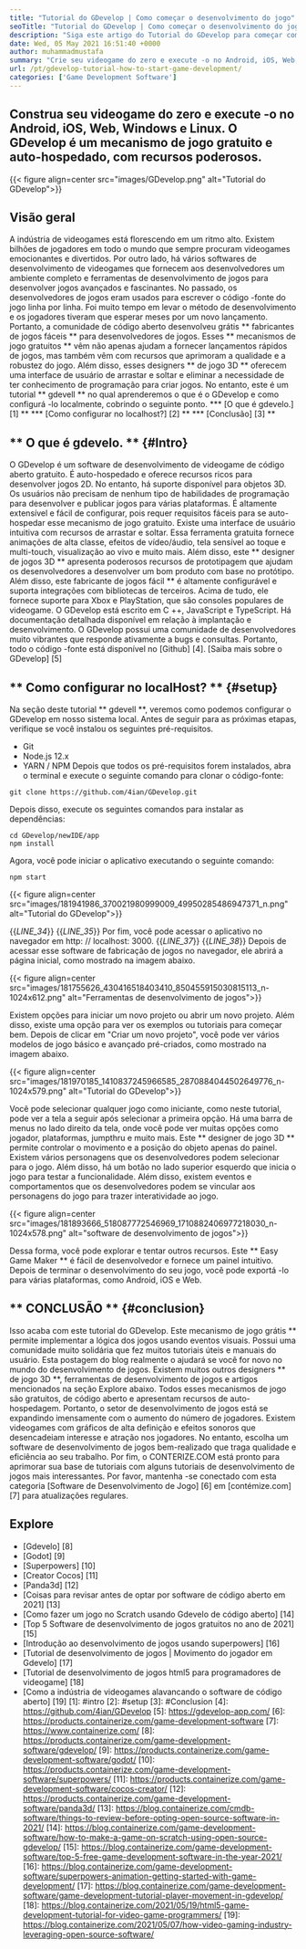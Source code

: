 ```yaml
---
title: "Tutorial do GDevelop | Como começar o desenvolvimento do jogo" 
seoTitle: "Tutorial do GDevelop | Como começar o desenvolvimento do jogo" 
description: "Siga este artigo do Tutorial do GDevelop para começar com o desenvolvimento de videogames. O Gdevell é auto-hospedado e não requer habilidades de programação para começar com ele." 
date: Wed, 05 May 2021 16:51:40 +0000
author: muhammadmustafa
summary: "Crie seu videogame do zero e execute -o no Android, iOS, Web, Windows e Linux. O GDevelop é um mecanismo de jogo gratuito e auto-hospedado, com recursos poderosos." 
url: /pt/gdevelop-tutorial-how-to-start-game-development/
categories: ['Game Development Software']
---
```


## Construa seu videogame do zero e execute -o no Android, iOS, Web, Windows e Linux. O GDevelop é um mecanismo de jogo gratuito e auto-hospedado, com recursos poderosos.

{{< figure align=center src="images/GDevelop.png" alt="Tutorial do GDevelop">}}


## Visão geral
A indústria de videogames está florescendo em um ritmo alto. Existem bilhões de jogadores em todo o mundo que sempre procuram videogames emocionantes e divertidos. Por outro lado, há vários softwares de desenvolvimento de videogames que fornecem aos desenvolvedores um ambiente completo e ferramentas de desenvolvimento de jogos para desenvolver jogos avançados e fascinantes. No passado, os desenvolvedores de jogos eram usados ​​para escrever o código -fonte do jogo linha por linha. Foi muito tempo em levar o método de desenvolvimento e os jogadores tiveram que esperar meses por um novo lançamento. Portanto, a comunidade de código aberto desenvolveu grátis ** fabricantes de jogos fáceis ** para desenvolvedores de jogos.
Esses ** mecanismos de jogo gratuitos ** vêm não apenas ajudam a fornecer lançamentos rápidos de jogos, mas também vêm com recursos que aprimoram a qualidade e a robustez do jogo. Além disso, esses designers ** de jogo 3D ** oferecem uma interface de usuário de arrastar e soltar e eliminar a necessidade de ter conhecimento de programação para criar jogos. No entanto, este é um tutorial ** gdevell ** no qual aprenderemos o que é o GDevelop e como configurá -lo localmente, cobrindo o seguinte ponto.
  *** [O que é gdevelo.] [1] **
  *** [Como configurar no localhost?] [2] **
  *** [Conclusão] [3] **

## ** O que é gdevelo. ** {#Intro}
O GDevelop é um software de desenvolvimento de videogame de código aberto gratuito. É auto-hospedado e oferece recursos ricos para desenvolver jogos 2D. No entanto, há suporte disponível para objetos 3D. Os usuários não precisam de nenhum tipo de habilidades de programação para desenvolver e publicar jogos para várias plataformas. É altamente extensível e fácil de configurar, pois requer requisitos fáceis para se auto-hospedar esse mecanismo de jogo gratuito. Existe uma interface de usuário intuitiva com recursos de arrastar e soltar. Essa ferramenta gratuita fornece animações de alta classe, efeitos de vídeo/áudio, tela sensível ao toque e multi-touch, visualização ao vivo e muito mais. Além disso, este ** designer de jogos 3D ** apresenta poderosos recursos de prototipagem que ajudam os desenvolvedores a desenvolver um bom produto com base no protótipo.
Além disso, este fabricante de jogos fácil ** é altamente configurável e suporta integrações com bibliotecas de terceiros. Acima de tudo, ele fornece suporte para Xbox e PlayStation, que são consoles populares de videogame. O GDevelop está escrito em C ++, JavaScript e TypeScript. Há documentação detalhada disponível em relação à implantação e desenvolvimento. O GDevelop possui uma comunidade de desenvolvedores muito vibrantes que responde ativamente a bugs e consultas. Portanto, todo o código -fonte está disponível no [Github] [4].
[Saiba mais sobre o GDevelop] [5]

## ** Como configurar no localHost? ** {#setup}
Na seção deste tutorial ** gdevell **, veremos como podemos configurar o GDevelop em nosso sistema local. Antes de seguir para as próximas etapas, verifique se você instalou os seguintes pré-requisitos.
  * Git
  * Node.js 12.x
  * YARN / NPM
Depois que todos os pré-requisitos forem instalados, abra o terminal e execute o seguinte comando para clonar o código-fonte:
```
git clone https://github.com/4ian/GDevelop.git
```
Depois disso, execute os seguintes comandos para instalar as dependências:
```
cd GDevelop/newIDE/app
npm install
```
Agora, você pode iniciar o aplicativo executando o seguinte comando:
```
npm start
```

{{< figure align=center src="images/181941986_370021980999009_49950285486947371_n.png" alt="Tutorial do GDevelop">}}

{{_LINE_34_}}
{{_LINE_35_}}
    Por fim, você pode acessar o aplicativo no navegador em http: // localhost: 3000.
{{_LINE_37_}}
{{_LINE_38_}}
Depois de acessar esse software de fabricação de jogos no navegador, ele abrirá a página inicial, como mostrado na imagem abaixo.

{{< figure align=center src="images/181755626_430416518403410_850455915030815113_n-1024x612.png" alt="Ferramentas de desenvolvimento de jogos">}}

Existem opções para iniciar um novo projeto ou abrir um novo projeto. Além disso, existe uma opção para ver os exemplos ou tutoriais para começar bem.
Depois de clicar em "Criar um novo projeto", você pode ver vários modelos de jogo básico e avançado pré-criados, como mostrado na imagem abaixo.

{{< figure align=center src="images/181970185_1410837245966585_2870884044502649776_n-1024x579.png" alt="Tutorial do GDevelop">}}

Você pode selecionar qualquer jogo como iniciante, como neste tutorial, pode ver a tela a seguir após selecionar a primeira opção. Há uma barra de menus no lado direito da tela, onde você pode ver muitas opções como jogador, plataformas, jumpthru e muito mais. Este ** designer de jogo 3D ** permite controlar o movimento e a posição do objeto apenas do painel. Existem vários personagens que os desenvolvedores podem selecionar para o jogo. Além disso, há um botão no lado superior esquerdo que inicia o jogo para testar a funcionalidade. Além disso, existem eventos e comportamentos que os desenvolvedores podem se vincular aos personagens do jogo para trazer interatividade ao jogo.

{{< figure align=center src="images/181893666_518087772546969_1710882406977218030_n-1024x578.png" alt="software de desenvolvimento de jogos">}}

Dessa forma, você pode explorar e tentar outros recursos. Este ** Easy Game Maker ** é fácil de desenvolvedor e fornece um painel intuitivo. Depois de terminar o desenvolvimento do seu jogo, você pode exportá -lo para várias plataformas, como Android, iOS e Web.

## ** CONCLUSÃO ** {#conclusion}
Isso acaba com este tutorial do GDevelop. Este mecanismo de jogo grátis ** permite implementar a lógica dos jogos usando eventos visuais. Possui uma comunidade muito solidária que fez muitos tutoriais úteis e manuais do usuário. Esta postagem do blog realmente o ajudará se você for novo no mundo do desenvolvimento de jogos. Existem muitos outros designers ** de jogo 3D **, ferramentas de desenvolvimento de jogos e artigos mencionados na seção Explore abaixo. Todos esses mecanismos de jogo são gratuitos, de código aberto e apresentam recursos de auto-hospedagem. Portanto, o setor de desenvolvimento de jogos está se expandindo imensamente com o aumento do número de jogadores. Existem videogames com gráficos de alta definição e efeitos sonoros que desencadeiam interesse e atração nos jogadores. No entanto, escolha um software de desenvolvimento de jogos bem-realizado que traga qualidade e eficiência ao seu trabalho.
Por fim, o CONTERIZE.COM está pronto para aprimorar sua base de tutoriais com alguns tutoriais de desenvolvimento de jogos mais interessantes. Por favor, mantenha -se conectado com esta categoria [Software de Desenvolvimento de Jogo] [6] em [contémize.com] [7] para atualizações regulares.

## Explore
  * [Gdevelo] [8]
  * [Godot] [9]
  * [Superpowers] [10]
  * [Creator Cocos] [11]
  * [Panda3d] [12]
  * [Coisas para revisar antes de optar por software de código aberto em 2021] [13]
  * [Como fazer um jogo no Scratch usando Gdevelo de código aberto] [14]
  * [Top 5 Software de desenvolvimento de jogos gratuitos no ano de 2021] [15]
  * [Introdução ao desenvolvimento de jogos usando superpowers] [16]
  * [Tutorial de desenvolvimento de jogos | Movimento do jogador em Gdevelo] [17]
  * [Tutorial de desenvolvimento de jogos html5 para programadores de videogame] [18]
  * [Como a indústria de videogames alavancando o software de código aberto] [19]
[1]: #intro
[2]: #setup
[3]: #Conclusion
[4]: https://github.com/4ian/GDevelop
[5]: https://gdevelop-app.com/
[6]: https://products.containerize.com/game-development-software
[7]: https://www.containerize.com/
[8]: https://products.containerize.com/game-development-software/gdevelop/
[9]: https://products.containerize.com/game-development-software/godot/
[10]: https://products.containerize.com/game-development-software/superpowers/
[11]: https://products.containerize.com/game-development-software/cocos-creator/
[12]: https://products.containerize.com/game-development-software/panda3d/
[13]: https://blog.containerize.com/cmdb-software/things-to-review-before-opting-open-source-software-in-2021/
[14]: https://blog.containerize.com/game-development-software/how-to-make-a-game-on-scratch-using-open-source-gdevelop/
[15]: https://blog.containerize.com/game-development-software/top-5-free-game-development-software-in-the-year-2021/
[16]: https://blog.containerize.com/game-development-software/superpowers-animation-getting-started-with-game-development/
[17]: https://blog.containerize.com/game-development-software/game-development-tutorial-player-movement-in-gdevelop/
[18]: https://blog.containerize.com/2021/05/19/html5-game-development-tutorial-for-video-game-programmers/
[19]: https://blog.containerize.com/2021/05/07/how-video-gaming-industry-leveraging-open-source-software/
